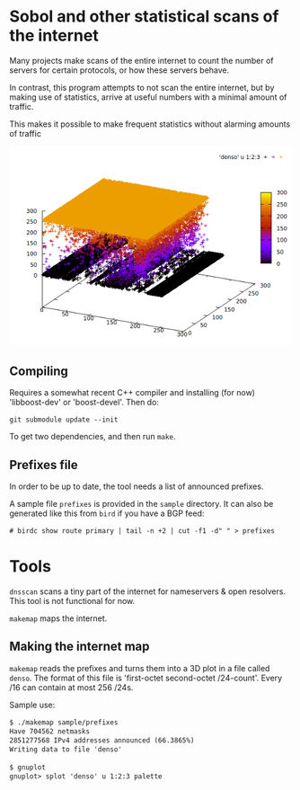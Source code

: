 # Sobol and other statistical scans of the internet
Many projects make scans of the entire internet to count the number of
servers for certain protocols, or how these servers behave.

In contrast, this program attempts to not scan the entire internet, but
by making use of statistics, arrive at useful numbers with a minimal amount
of traffic.

This makes it possible to make frequent statistics without alarming amounts
of traffic

![Sample plot](sample/splot.png)

## Compiling
Requires a somewhat recent C++ compiler and installing (for now)
'libboost-dev' or 'boost-devel'. Then do:

```
git submodule update --init
```

To get two dependencies, and then run `make`.

## Prefixes file
In order to be up to date, the tool needs a list of announced prefixes.

A sample file `prefixes` is provided in the `sample` directory.  It can also
be generated like this from `bird` if you have a BGP feed:

```
# birdc show route primary | tail -n +2 | cut -f1 -d" " > prefixes
```

# Tools
`dnsscan` scans a tiny part of the internet for nameservers & open
resolvers. This tool is not functional for now.

`makemap` maps the internet.

## Making the internet map
`makemap` reads the prefixes and turns them into a 3D plot in a file called
`denso`. The format of this file is 'first-octet second-octet /24-count'.
Every /16 can contain at most 256 /24s.

Sample use:

```
$ ./makemap sample/prefixes
Have 704562 netmasks
2851277568 IPv4 addresses announced (66.3865%)
Writing data to file 'denso'

$ gnuplot
gnuplot> splot 'denso' u 1:2:3 palette
```

